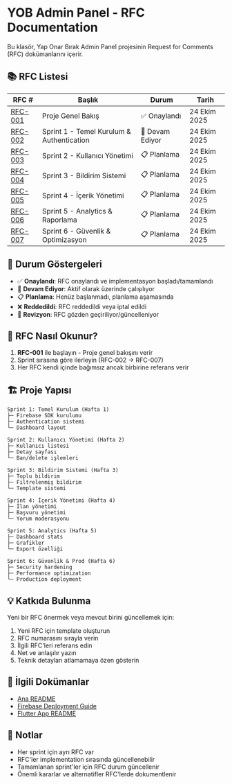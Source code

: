 # YOB Admin Panel - RFC Documentation

Bu klasör, Yap Onar Bırak Admin Panel projesinin Request for Comments (RFC) dokümanlarını içerir.

## 📚 RFC Listesi

| RFC #                                               | Başlık                                    | Durum           | Tarih        |
| --------------------------------------------------- | ----------------------------------------- | --------------- | ------------ |
| [RFC-001](./RFC-001-project-overview.md)            | Proje Genel Bakış                         | ✅ Onaylandı    | 24 Ekim 2025 |
| [RFC-002](./RFC-002-sprint-1-foundation.md)         | Sprint 1 - Temel Kurulum & Authentication | 🚧 Devam Ediyor | 24 Ekim 2025 |
| [RFC-003](./RFC-003-sprint-2-user-management.md)    | Sprint 2 - Kullanıcı Yönetimi             | 📋 Planlama     | 24 Ekim 2025 |
| [RFC-004](./RFC-004-sprint-3-notifications.md)      | Sprint 3 - Bildirim Sistemi               | 📋 Planlama     | 24 Ekim 2025 |
| [RFC-005](./RFC-005-sprint-4-content-management.md) | Sprint 4 - İçerik Yönetimi                | 📋 Planlama     | 24 Ekim 2025 |
| [RFC-006](./RFC-006-sprint-5-analytics.md)          | Sprint 5 - Analytics & Raporlama          | 📋 Planlama     | 24 Ekim 2025 |
| [RFC-007](./RFC-007-sprint-6-security.md)           | Sprint 6 - Güvenlik & Optimizasyon        | 📋 Planlama     | 24 Ekim 2025 |

## 🎯 Durum Göstergeleri

- ✅ **Onaylandı**: RFC onaylandı ve implementasyon başladı/tamamlandı
- 🚧 **Devam Ediyor**: Aktif olarak üzerinde çalışılıyor
- 📋 **Planlama**: Henüz başlanmadı, planlama aşamasında
- ❌ **Reddedildi**: RFC reddedildi veya iptal edildi
- 🔄 **Revizyon**: RFC gözden geçiriliyor/güncelleniyor

## 📖 RFC Nasıl Okunur?

1. **RFC-001** ile başlayın - Proje genel bakışını verir
2. Sprint sırasına göre ilerleyin (RFC-002 → RFC-007)
3. Her RFC kendi içinde bağımsız ancak birbirine referans verir

## 🏗️ Proje Yapısı

```
Sprint 1: Temel Kurulum (Hafta 1)
├─ Firebase SDK kurulumu
├─ Authentication sistemi
└─ Dashboard layout

Sprint 2: Kullanıcı Yönetimi (Hafta 2)
├─ Kullanıcı listesi
├─ Detay sayfası
└─ Ban/delete işlemleri

Sprint 3: Bildirim Sistemi (Hafta 3)
├─ Toplu bildirim
├─ Filtrelenmiş bildirim
└─ Template sistemi

Sprint 4: İçerik Yönetimi (Hafta 4)
├─ İlan yönetimi
├─ Başvuru yönetimi
└─ Yorum moderasyonu

Sprint 5: Analytics (Hafta 5)
├─ Dashboard stats
├─ Grafikler
└─ Export özelliği

Sprint 6: Güvenlik & Prod (Hafta 6)
├─ Security hardening
├─ Performance optimization
└─ Production deployment
```

## 💡 Katkıda Bulunma

Yeni bir RFC önermek veya mevcut birini güncellemek için:

1. Yeni RFC için template oluşturun
2. RFC numarasını sırayla verin
3. İlgili RFC'leri referans edin
4. Net ve anlaşılır yazın
5. Teknik detayları atlamamaya özen gösterin

## 🔗 İlgili Dokümanlar

- [Ana README](../../README.md)
- [Firebase Deployment Guide](../../../FIREBASE_DEPLOYMENT.md)
- [Flutter App README](../../../README.md)

## 📝 Notlar

- Her sprint için ayrı RFC var
- RFC'ler implementation sırasında güncellenebilir
- Tamamlanan sprint'ler için RFC durum güncellenir
- Önemli kararlar ve alternatifler RFC'lerde dokumentlenir
